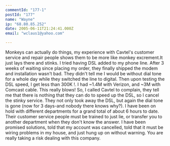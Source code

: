 ```yaml
---
commentId: "177-1"
postId: "177"
name: "Wayne"
ip: "68.80.85.252"
date: 2005-06-11T21:24:41.000Z
email: "wclaus1@yahoo.com"

---
```

<p>Monkeys can actually do things, my experience with Cavtel's customer service and repair people shows them to be more like monkey excrement.It just lays there and stinks.
I tried having DSL added to my phone line. After 3 weeks of waiting since placing my order, they finally shipped the modem and installation wasn't bad.
They didn't tell me I would be without dial tone for a whole day while they switched the line to digital. Then upon testing the DSL speed, I get less than 300K !.  I had ~1.4M with Verizon, and ~3M with Comcast cable. This really blows!  So, I called Cavtel to complain, they tell me that there is nothing that they can do to speed up the DSL, so I cancel the stinky service. They not only took away the DSL, but again the dial tone is gone (now for 3 days-and nobody there knows why?).
I have been on hold with different departments for a grand total of about 6 hours to date. Their customer service people must be trained to just lie, or transfer you to another department when they don't know the answer. I have been promised solutions, told that my account was cancelled, told that it must be wiring problems in my house, and just hung up on without warning.
You are really taking a risk dealing with this company.</p>